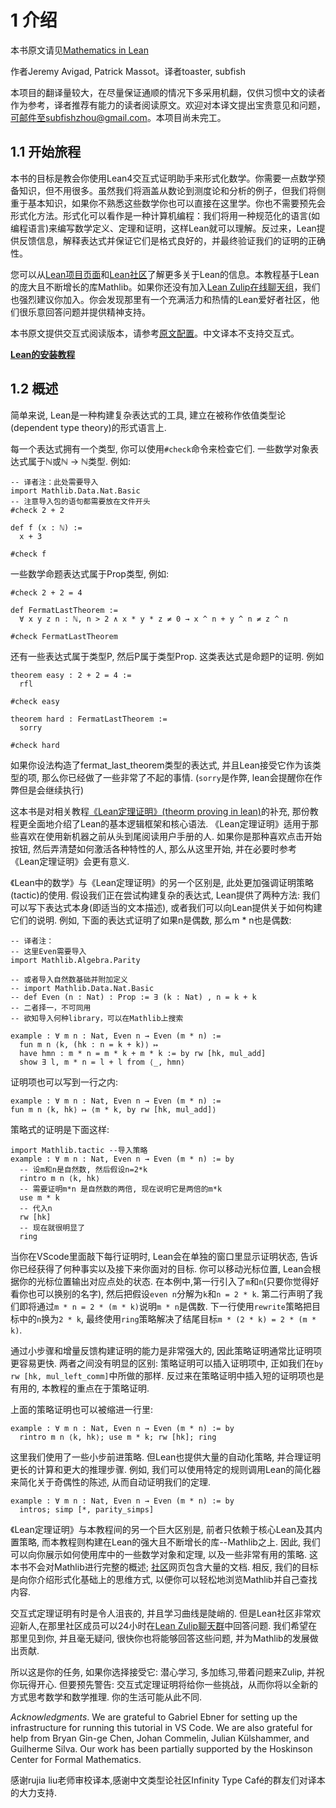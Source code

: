 # 1 介绍

本书原文请见[Mathematics in Lean](https://leanprover-community.github.io/mathematics_in_lean/)

作者Jeremy Avigad, Patrick Massot。译者toaster, subfish

本项目的翻译量较大，在尽量保证通顺的情况下多采用机翻，仅供习惯中文的读者作为参考，译者推荐有能力的读者阅读原文。欢迎对本译文提出宝贵意见和问题，可邮件至subfishzhou@gmail.com。本项目尚未完工。

## 1.1 开始旅程

本书的目标是教会你使用Lean4交互式证明助手来形式化数学。你需要一点数学预备知识，但不用很多。虽然我们将涵盖从数论到测度论和分析的例子，但我们将侧重于基本知识，如果你不熟悉这些数学你也可以直接在这里学。你也不需要预先会形式化方法。形式化可以看作是一种计算机编程：我们将用一种规范化的语言(如编程语言)来编写数学定义、定理和证明，这样Lean就可以理解。反过来，Lean提供反馈信息，解释表达式并保证它们是格式良好的，并最终验证我们的证明的正确性。

您可以从[Lean项目页面](https://leanprover.github.io/)和[Lean社区](https://leanprover-community.github.io/)了解更多关于Lean的信息。本教程基于Lean的庞大且不断增长的库Mathlib。如果你还没有加入[Lean Zulip在线聊天组](https://leanprover.zulipchat.com/)，我们也强烈建议你加入。你会发现那里有一个充满活力和热情的Lean爱好者社区，他们很乐意回答问题并提供精神支持。

本书原文提供交互式阅读版本，请参考[原文配置](https://leanprover-community.github.io/mathematics_in_lean/C01_Introduction.html#getting-started)。中文译本不支持交互式。

[**Lean的安装教程**](https://subfish-zhou.github.io/theorem_proving_in_lean4_zh_CN/setup.html)

## 1.2 概述

简单来说, Lean是一种构建复杂表达式的工具, 建立在被称作依值类型论(dependent type theory)的形式语言上.

每一个表达式拥有一个类型, 你可以使用`#check`命令来检查它们. 一些数学对象表达式属于ℕ或ℕ → ℕ类型. 例如:

```lean
-- 译者注：此处需要导入
import Mathlib.Data.Nat.Basic
-- 注意导入包的语句都需要放在文件开头
#check 2 + 2

def f (x : ℕ) :=
  x + 3

#check f
```

一些数学命题表达式属于Prop类型, 例如:

```lean
#check 2 + 2 = 4

def FermatLastTheorem :=
  ∀ x y z n : ℕ, n > 2 ∧ x * y * z ≠ 0 → x ^ n + y ^ n ≠ z ^ n

#check FermatLastTheorem
```

还有一些表达式属于类型P, 然后P属于类型Prop. 这类表达式是命题P的证明. 例如

```lean
theorem easy : 2 + 2 = 4 :=
  rfl

#check easy

theorem hard : FermatLastTheorem :=
  sorry

#check hard
```

如果你设法构造了fermat_last_theorem类型的表达式, 并且Lean接受它作为该类型的项, 那么你已经做了一些非常了不起的事情. (`sorry`是作弊, lean会提醒你在作弊但是会继续执行)

这本书是对相关教程[《Lean定理证明》](https://subfish-zhou.github.io/theorem_proving_in_lean4_zh_CN/)[(theorm proving in lean)](https://lean-lang.org/theorem_proving_in_lean4/)的补充, 那份教程更全面地介绍了Lean的基本逻辑框架和核心语法. 《Lean定理证明》适用于那些喜欢在使用新机器之前从头到尾阅读用户手册的人. 如果你是那种喜欢点击开始按钮, 然后弄清楚如何激活各种特性的人, 那么从这里开始, 并在必要时参考《Lean定理证明》会更有意义. 

《Lean中的数学》与《Lean定理证明》的另一个区别是, 此处更加强调证明策略(tactic)的使用. 假设我们正在尝试构建复杂的表达式, Lean提供了两种方法: 我们可以写下表达式本身(即适当的文本描述), 或者我们可以向Lean提供关于如何构建它们的说明. 例如, 下面的表达式证明了如果n是偶数, 那么m * n也是偶数:

```lean
-- 译者注：
-- 这里Even需要导入
import Mathlib.Algebra.Parity

-- 或者导入自然数基础并附加定义
-- import Mathlib.Data.Nat.Basic
-- def Even (n : Nat) : Prop := ∃ (k : Nat) , n = k + k
-- 二者择一，不可同用
-- 欲知导入何种library，可以在Mathlib上搜索

example : ∀ m n : Nat, Even n → Even (m * n) := 
  fun m n ⟨k, (hk : n = k + k)⟩ ↦
  have hmn : m * n = m * k + m * k := by rw [hk, mul_add]
  show ∃ l, m * n = l + l from ⟨_, hmn⟩
```

证明项也可以写到一行之内:

```lean
example : ∀ m n : Nat, Even n → Even (m * n) :=
fun m n ⟨k, hk⟩ ↦ ⟨m * k, by rw [hk, mul_add]⟩
```

策略式的证明是下面这样:

```lean
import Mathlib.tactic --导入策略
example : ∀ m n : Nat, Even n → Even (m * n) := by
  -- 设m和n是自然数, 然后假设n=2*k
  rintro m n ⟨k, hk⟩
  -- 需要证明m*n 是自然数的两倍, 现在说明它是两倍的m*k
  use m * k
  -- 代入n
  rw [hk]
  -- 现在就很明显了
  ring
```

当你在VScode里面敲下每行证明时, Lean会在单独的窗口里显示证明状态, 告诉你已经获得了何种事实以及接下来你面对的目标. 你可以移动光标位置, Lean会根据你的光标位置输出对应点处的状态. 在本例中,第一行引入了`m`和`n`(只要你觉得好看你也可以换别的名字), 然后把假设`even n`分解为`k`和`n = 2 * k`. 第二行声明了我们即将通过`m * n = 2 * (m * k)`说明`m * n`是偶数. 下一行使用`rewrite`策略把目标中的`n`换为`2 * k`, 最终使用`ring`策略解决了结尾目标`m * (2 * k) = 2 * (m * k)`.

通过小步骤和增量反馈构建证明的能力是非常强大的, 因此策略证明通常比证明项更容易更快. 两者之间没有明显的区别: 策略证明可以插入证明项中, 正如我们在`by rw [hk, mul_left_comm]`中所做的那样. 反过来在策略证明中插入短的证明项也是有用的, 本教程的重点在于策略证明.

上面的策略证明也可以被缩进一行里:

```lean
example : ∀ m n : Nat, Even n → Even (m * n) := by
  rintro m n ⟨k, hk⟩; use m * k; rw [hk]; ring
```

这里我们使用了一些小步前进策略. 但Lean也提供大量的自动化策略, 并合理证明更长的计算和更大的推理步骤. 例如, 我们可以使用特定的规则调用Lean的简化器来简化关于奇偶性的陈述, 从而自动证明我们的定理. 

```lean
example : ∀ m n : Nat, Even n → Even (m * n) := by
  intros; simp [*, parity_simps]
```

《Lean定理证明》与本教程间的另一个巨大区别是, 前者只依赖于核心Lean及其内置策略, 而本教程则构建在Lean的强大且不断增长的库--Mathlib之上. 因此, 我们可以向你展示如何使用库中的一些数学对象和定理, 以及一些非常有用的策略. 这本书不会对Mathlib进行完整的概述; [社区](https://leanprover-community.github.io/)网页包含大量的文档. 相反, 我们的目标是向你介绍形式化基础上的思维方式, 以便你可以轻松地浏览Mathlib并自己查找内容. 

交互式定理证明有时是令人沮丧的, 并且学习曲线是陡峭的. 但是Lean社区非常欢迎新人,在那里社区成员可以24小时在[Lean Zulip聊天群](https://leanprover.zulipchat.com/)中回答问题. 我们希望在那里见到你, 并且毫无疑问, 很快你也将能够回答这些问题, 并为Mathlib的发展做出贡献. 

所以这是你的任务, 如果你选择接受它: 潜心学习, 多加练习,带着问题来Zulip, 并祝你玩得开心. 但要预先警告: 交互式定理证明将给你一些挑战，从而你将以全新的方式思考数学和数学推理. 你的生活可能从此不同. 

*Acknowledgments*. We are grateful to Gabriel Ebner for setting up the infrastructure for running this tutorial in VS Code. We are also grateful for help from Bryan Gin-ge Chen, Johan Commelin, Julian Külshammer, and Guilherme Silva. Our work has been partially supported by the Hoskinson Center for Formal Mathematics.

感谢rujia liu老师审校译本,感谢中文类型论社区Infinity Type Café的群友们对译本的大力支持. 